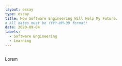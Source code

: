 ```yaml
---
layout: essay
type: essay
title: How Software Engineering Will Help My Future.
# All dates must be YYYY-MM-DD format!
date: 2020-09-04
labels:
  - Software Engineering
  - Learning
---
```

## 

Lorem
